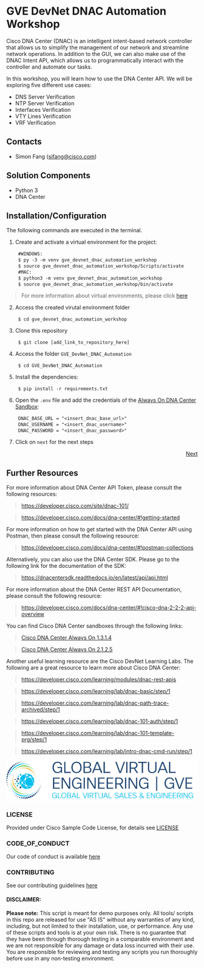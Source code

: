 # GVE DevNet DNAC Automation Workshop
Cisco DNA Center (DNAC) is an intelligent intent-based network controller that allows us to simplify the management of our network and streamline network operations. In addition to the GUI, we can also make use of the DNAC Intent API, which allows us to programmatically interact with the controller and automate our tasks. 

In this workshop, you will learn how to use the DNA Center API. We will be exploring five different use cases: 

* DNS Server Verification
* NTP Server Verification
* Interfaces Verification
* VTY Lines Verification
* VRF Verification


## Contacts
* Simon Fang (sifang@cisco.com)

## Solution Components
* Python 3
* DNA Center

## Installation/Configuration
The following commands are executed in the terminal.

1. Create and activate a virtual environment for the project:
   
        #WINDOWS:
        $ py -3 -m venv gve_devnet_dnac_automation_workshop 
        $ source gve_devnet_dnac_automation_workshop/Scripts/activate
        #MAC:
        $ python3 -m venv gve_devnet_dnac_automation_workshop 
        $ source gve_devnet_dnac_automation_workshop/bin/activate
        

> For more information about virtual environments, please click [here](https://docs.python.org/3/tutorial/venv.html)

2. Access the created virutal environment folder

        $ cd gve_devnet_dnac_automation_workshop

3. Clone this repository

        $ git clone [add_link_to_repository_here]

4. Access the folder `GVE_DevNet_DNAC_Automation`

        $ cd GVE_DevNet_DNAC_Automation

5. Install the dependencies:

        $ pip install -r requirements.txt

6. Open the `.env` file and add the credentials of the [Always On DNA Center Sandbox](https://devnetsandbox.cisco.com/RM/Diagram/Index/c3c949dc-30af-498b-9d77-4f1c07d835f9?diagramType=Topology):

        DNAC_BASE_URL = "<insert_dnac_base_url>"
        DNAC_USERNAME = "<insert_dnac_username>"
        DNAC_PASSWORD = "<insert_dnac_password>"

7. Click on `next` for the next steps

<div align="right">
   
   [Next](0_dns_server_verification)
</div>


## Further Resources

For more information about DNA Center API Token, please consult the following resources:

> https://developer.cisco.com/site/dnac-101/

> https://developer.cisco.com/docs/dna-center/#!getting-started

For more information on how to get started with the DNA Center API using Postman, then please consult the following resource:

> https://developer.cisco.com/docs/dna-center/#!postman-collections

Alternatively, you can also use the DNA Center SDK. Please go to the following link for the documentation of the SDK:

> https://dnacentersdk.readthedocs.io/en/latest/api/api.html

For more information about the DNA Center REST API Documentation, please consult the following resource:

> https://developer.cisco.com/docs/dna-center/#!cisco-dna-2-2-2-api-overview

You can find Cisco DNA Center sandboxes through the following links:

> [Cisco DNA Center Always On 1.3.1.4](https://devnetsandbox.cisco.com/RM/Diagram/Index/471eb739-323e-4805-b2a6-d0ec813dc8fc?diagramType=Topology)

> [Cisco DNA Center Always On 2.1.2.5](https://devnetsandbox.cisco.com/RM/Diagram/Index/c3c949dc-30af-498b-9d77-4f1c07d835f9?diagramType=Topology)

Another useful learning resource are the Cisco DevNet Learning Labs. The following are a great resource to learn more about Cisco DNA Center:

> https://developer.cisco.com/learning/modules/dnac-rest-apis

> https://developer.cisco.com/learning/lab/dnac-basic/step/1

> https://developer.cisco.com/learning/lab/dnac-path-trace-archived/step/1

> https://developer.cisco.com/learning/lab/dnac-101-auth/step/1

> https://developer.cisco.com/learning/lab/dnac-101-template-prg/step/1

> https://developer.cisco.com/learning/lab/intro-dnac-cmd-run/step/1

![/IMAGES/0image.png](/IMAGES/0image.png)

### LICENSE

Provided under Cisco Sample Code License, for details see [LICENSE](LICENSE.md)

### CODE_OF_CONDUCT

Our code of conduct is available [here](CODE_OF_CONDUCT.md)

### CONTRIBUTING

See our contributing guidelines [here](CONTRIBUTING.md)

#### DISCLAIMER:
<b>Please note:</b> This script is meant for demo purposes only. All tools/ scripts in this repo are released for use "AS IS" without any warranties of any kind, including, but not limited to their installation, use, or performance. Any use of these scripts and tools is at your own risk. There is no guarantee that they have been through thorough testing in a comparable environment and we are not responsible for any damage or data loss incurred with their use.
You are responsible for reviewing and testing any scripts you run thoroughly before use in any non-testing environment.